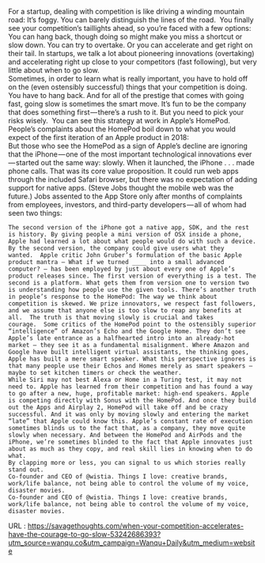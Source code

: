  For a startup, dealing with competition is like driving a winding mountain road: It’s foggy. You can barely distinguish the lines of the road.  You finally see your competition’s taillights ahead, so you’re faced with a few options: You can hang back, though doing so might make you miss a shortcut or slow down. You can try to overtake. Or you can accelerate and get right on their tail. In startups, we talk a lot about pioneering innovations (overtaking) and accelerating right up close to your competitors (fast following), but very little about when to go slow.  
    Sometimes, in order to learn what is really important, you have to hold off on the (even ostensibly successful) things that your competition is doing. You have to hang back. And for all of the prestige that comes with going fast, going slow is sometimes the smart move. It’s fun to be the company that does something first — there’s a rush to it. But you need to pick your risks wisely.  You can see this strategy at work in Apple’s HomePod. People’s complaints about the HomePod boil down to what you would expect of the first iteration of an Apple product in 2018:  
    But those who see the HomePod as a sign of Apple’s decline are ignoring that the iPhone — one of the most important technological innovations ever — started out the same way: slowly. When it launched, the iPhone . . . made phone calls. That was its core value proposition. It could run web apps through the included Safari browser, but there was no expectation of adding support for native apps. (Steve Jobs thought the mobile web was the future.) Jobs assented to the App Store only after months of complaints from employees, investors, and third-party developers — all of whom had seen two things:
      
    The second version of the iPhone got a native app, SDK, and the rest is history. By giving people a mini version of OSX inside a phone, Apple had learned a lot about what people would do with such a device. By the second version, the company could give users what they wanted.  Apple critic John Gruber’s formulation of the basic Apple product mantra — What if we turned ____ into a small advanced computer? — has been employed by just about every one of Apple’s product releases since. The first version of everything is a test. The second is a platform. What gets them from version one to version two is understanding how people use the given tools. There’s another truth in people’s response to the HomePod: The way we think about competition is skewed. We prize innovators, we respect fast followers, and we assume that anyone else is too slow to reap any benefits at all.  The truth is that moving slowly is crucial and takes courage.  Some critics of the HomePod point to the ostensibly superior “intelligence” of Amazon’s Echo and the Google Home. They don’t see Apple’s late entrance as a halfhearted intro into an already-hot market — they see it as a fundamental misalignment. Where Amazon and Google have built intelligent virtual assistants, the thinking goes, Apple has built a mere smart speaker. What this perspective ignores is that many people use their Echos and Homes merely as smart speakers — maybe to set kitchen timers or check the weather.  
    While Siri may not best Alexa or Home in a Turing test, it may not need to. Apple has learned from their competition and has found a way to go after a new, huge, profitable market: high-end speakers. Apple is competing directly with Sonus with the HomePod. And once they build out the Apps and Airplay 2, HomePod will take off and be crazy successful. And it was only by moving slowly and entering the market “late” that Apple could know this. Apple’s constant rate of execution sometimes blinds us to the fact that, as a company, they move quite slowly when necessary. And between the HomePod and AirPods and the iPhone, we’re sometimes blinded to the fact that Apple innovates just about as much as they copy, and real skill lies in knowing when to do what.  
    By clapping more or less, you can signal to us which stories really stand out.  
    Co-founder and CEO of @wistia. Things I love: creative brands, work/life balance, not being able to control the volume of my voice, disaster movies.  
    Co-founder and CEO of @wistia. Things I love: creative brands, work/life balance, not being able to control the volume of my voice, disaster movies.  
    
  URL : https://savagethoughts.com/when-your-competition-accelerates-have-the-courage-to-go-slow-53242686393?utm_source=wanqu.co&utm_campaign=Wanqu+Daily&utm_medium=website